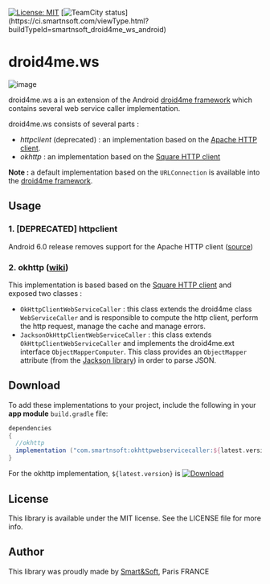 [![License: MIT](https://img.shields.io/badge/License-MIT-yellow.svg)](https://opensource.org/licenses/MIT)
[![TeamCity status](https://ci.smartnsoft.com/app/rest/builds/buildType(id:smartnsoft_droid4me_ws_android)/statusIcon)](https://ci.smartnsoft.com/viewType.html?buildTypeId=smartnsoft_droid4me_ws_android)

# droid4me.ws
![image](https://raw.githubusercontent.com/smartnsoft/droid4me.ws/develop/banner.png)

droid4me.ws a is an extension of the Android [droid4me framework](https://github.com/smartnsoft/droid4me) which contains several web service caller implementation.

droid4me.ws consists of several parts :
* _httpclient_ (deprecated) : an implementation based on the [Apache HTTP client](https://hc.apache.org/index.html).
* _okhttp_ : an implementation based on the [Square HTTP client](http://square.github.io/okhttp/)

**Note :** a default implementation based on the `URLConnection` is available into the [droid4me framework](https://github.com/smartnsoft/droid4me).

## Usage

### 1. [DEPRECATED] httpclient

Android 6.0 release removes support for the Apache HTTP client ([source](https://developer.android.com/about/versions/marshmallow/android-6.0-changes.html#behavior-apache-http-client))

### 2. okhttp ([wiki](https://github.com/smartnsoft/droid4me.ws/wiki/okhttp))

This implementation is based based on the [Square HTTP client](http://square.github.io/okhttp/) and exposed two classes :
* `OkHttpClientWebServiceCaller` : this class extends the droid4me class `WebServiceCaller` and is responsible to compute the http client, perform the http request, manage the cache and manage errors.
* `JacksonOkHttpClientWebServiceCaller` : this class extends `OkHttpClientWebServiceCaller` and implements the droid4me.ext interface `ObjectMapperComputer`. This class provides an `ObjectMapper` attribute (from the [Jackson library](https://github.com/FasterXML/jackson)) in order to parse JSON.

## Download

To add these implementations to your project, include the following in your **app module** `build.gradle` file:

```groovy
dependencies
{ 
  //okhttp
  implementation ("com.smartnsoft:okhttpwebservicecaller:${latest.version}")
}
```
For the okhttp implementation, `${latest.version}` is [ ![Download](https://api.bintray.com/packages/smartnsoft/maven/okhttpwebservicecaller/images/download.svg) ](https://bintray.com/smartnsoft/maven/okhttpwebservicecaller/_latestVersion)

## License

This library is available under the MIT license. See the LICENSE file for more info.

## Author

This library was proudly made by [Smart&Soft](https://smartnsoft.com/), Paris FRANCE
